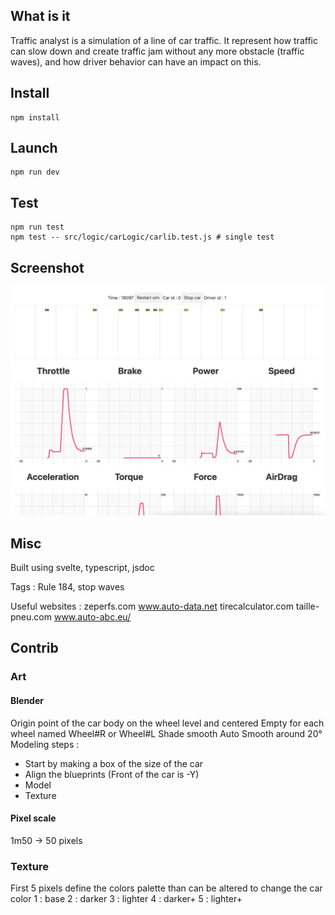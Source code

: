 ## What is it

Traffic analyst is a simulation of a line of car traffic. It represent how traffic can slow down and create traffic jam without any more obstacle (traffic waves), and how driver behavior can have an impact on this.

## Install

```
npm install
```

## Launch

```
npm run dev
```

## Test

```
npm run test
npm test -- src/logic/carLogic/carlib.test.js # single test
```


## Screenshot

![screenshot](screenshot.png)

## Misc

Built using svelte, typescript, jsdoc

Tags :
Rule 184, stop waves

Useful websites :
zeperfs.com
www.auto-data.net
tirecalculator.com
taille-pneu.com
www.auto-abc.eu/


## Contrib

### Art

#### Blender

Origin point of the car body on the wheel level and centered
Empty for each wheel named Wheel#R or Wheel#L
Shade smooth
Auto Smooth around 20°
Modeling steps :
- Start by making a box of the size of the car
- Align the blueprints (Front of the car is -Y)
- Model
- Texture

#### Pixel scale

1m50 -> 50 pixels

### Texture

First 5 pixels define the colors palette than can be altered to change the car color
1 : base
2 : darker
3 : lighter
4 : darker+
5 : lighter+

